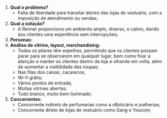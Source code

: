 1. **Qual o problema?**
	- Falta de liberdade para transitar dentro das lojas de vestuário, com a imposição de atendimento ou vendas;
2. **Qual a solução?**
	- A Renner proporciona um ambiente amplo, diverso, e calmo, dando aos clientes uma experiência sem interrupções;
3. **Personas:**
4. **Análise de vitrine, layout, merchandising:**
	- Todos os pilares têm espelhos, permitindo que os clientes possam parar para se observarem em qualquer lugar, bem como fixar a atenção e manter os clientes dentro da loja e olhando em volta, além de aumentar a visibilidade das roupas;
	- Nas filas dos caixas, cacarecos;
	- Wi-fi grátis;
	- Vários pontos de entrada;
	- Muitas vitrines abertas;
	- Tudo branco, muito bem iluminado;
5. **Concorrentes:**
	- Concorrente indireto de perfumarias como a oBoticário e joalherias;
	- Concorrente direto de lojas de vestuário como Gang e Youcom;